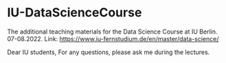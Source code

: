 # IU-DataScienceCourse
The additional teaching materials for the Data Science Course at IU Berlin.
07-08.2022.
Link: https://www.iu-fernstudium.de/en/master/data-science/

Dear IU students, 
For any questions, please ask me during the lectures. 



